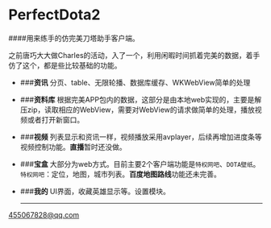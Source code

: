 # PerfectDota2

####用来练手的仿完美刀塔助手客户端。

之前唐巧大大做Charles的活动，入了一个，利用闲暇时间抓着完美的数据，着手仿了这个，都是些比较基础的功能。

* ###**资讯**
	分页、table、无限轮播、数据库缓存、WKWebView简单的处理
* ###**资料库**
	根据完美APP包内的数据，这部分是由本地web实现的，主要是解压zip，读取相应的WebView，需要对WebView的请求做简单的处理，播放视频或者打开新窗口。
* ###**视频**
	列表显示和资讯一样，视频播放采用avplayer，后续再增加进度条等视频控制功能。**直播**暂时还没做。
* ###**宝盒**
	大部分为web方式。目前主要2个客户端功能是`特权网吧`、`DOTA壁纸`。`特权网吧`：定位，地图，城市列表。**百度地图路线**功能还未完善。
* ###**我的**
	UI界面，收藏英雄显示等。设置模块。
	
	---
 <455067828@qq.com>
